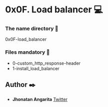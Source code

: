 # 0x0F. Load balancer :computer:

### The name directory :file_folder:

0x0F-load_balancer

### Files mandatory :page_facing_up:

* 0-custom_http_response-header
* 1-install_load_balancer

## Author :black_nib:

* **Jhonatan Angarita**
  	     		[Twitter](https://twitter.com/Alejandro_Angar)